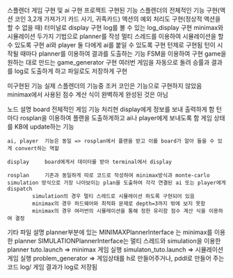 스플렌더 게임 구현 및 ai 구현 프로젝트
구현된 기능 
	스플렌더의 전체적인 기능 구현(액션 코인 3,2개 가져가기 카드 사기, 귀족카드)
	액션의 예외 처리도 구현(정상적 액션을 할 수 없을 때)
	터미널로 display 구현 
	log를 볼 수 있는 log_display 구현 
	minimax와 시뮬레이션 두가지 기법으로 planner를 작성
	멀티 스레드를 이용하여 시뮬레이션을 할 수 있도록 구현
	ai와 player 둘 다에게 ai를 붙일 수 있도록 구현
	턴제로 구현됨
	턴이 시작될 때마다 planner를 이용하여 결과를 도출하는 기능
	FSM을 이용하여 구현 
	game을 원하는 대로 만드는 game_generator 구현
	여러번 게임을 자동으로 돌려 승률과 결과를 log로 도출하게 하고 파일로도 저장하게 구현

미구현된 기능
	실제 스플렌더의 기능중 조커 코인은 기능으로 구현하지 않았음 
	minimax에서 사용된 점수 계산 식이 완벽하게 완성된 것은 아님

노드 설명
	board 		전체적인 게임 기능 처리현
			display에게 정보를 보내 출력하게 함
			턴마다 rosplan을 이용하여 플랜을 도출하게하고 ai나 player에게 보내도록 함
			게임 상태를 KB에 update하는 기능

	ai, player	기능은 동일 => rosplan에서 플랜을 받고 이를 board가 알아 들을 수 있게 convert하는 역할

	display 	board에게서 데이터를 받아 terminal에서 display

	rosplan		기존과 동일하게 따로 코드로 작성하여 minimax방식과 monte-carlo simulation 방식으로 가장 나아보이는 plan을 도출하여 각각 연결된 ai 또는 player에게 dispatch
			simulation의 경우 멀티 스레드로 시뮬레이션 하도록 구현되어 있음
			minimax의 경우 하드웨어와 최적화 문제로 depth=3까지 밖에 보지 못함
			minimax의 경우 여러번의 시뮬레이션을 통해 정한 유리함 점수 계산 식을 이용하여 결정

기타 파일 설명 
	planner부분에 있는	MINIMAXPlannerInterface 는 minimax를 이용한 planner
				SIMULATIONPlannerInterface는 멀티 스레드와 simulation을 이용한 planner
	tuto.launch	=> minimax 게임 실행
	simulaton_tuto.launch	=> 시뮬레이션 게임 실행
	problem_generator => 게임상태를 h로 만들어주거나, pddl로 만들어 주는 코드
	log/		게임 결과가 log로 저장됨
		
			
			

